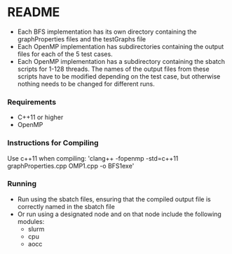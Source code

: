 # README

- Each BFS implementation has its own directory containing the graphProperties files and the testGraphs file
- Each OpenMP implementation has subdirectories containing the output files for each of the 5 test cases.
- Each OpenMP implementation has a subdirectory containing the sbatch scripts for 1-128 threads. The names of the output files from these scripts have to be modified depending on the test case, but otherwise nothing needs to be changed for different runs.

### Requirements
- C++11 or higher
- OpenMP

### Instructions for Compiling
Use c++11 when compiling: 'clang++ -fopenmp -std=c++11 graphProperties.cpp OMP1.cpp -o BFS1exe'

### Running
- Run using the sbatch files, ensuring that the compiled output file is correctly named in the sbatch file
- Or run using a designated node and on that node include the following modules:
    - slurm
    - cpu
    - aocc
